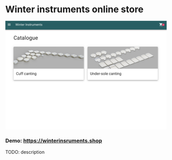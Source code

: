 # Winter instruments online store

![Screenshot](screenshot.png)

### Demo: https://winterinsruments.shop

TODO: description